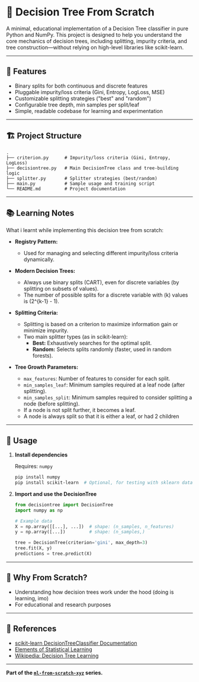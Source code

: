 # 🌳 Decision Tree From Scratch

A minimal, educational implementation of a Decision Tree classifier in pure Python and NumPy. This project is designed to help you understand the core mechanics of decision trees, including splitting, impurity criteria, and tree construction—without relying on high-level libraries like scikit-learn.

---

## 🚀 Features

- Binary splits for both continuous and discrete features
- Pluggable impurity/loss criteria (Gini, Entropy, LogLoss, MSE)
- Customizable splitting strategies ("best" and "random")
- Configurable tree depth, min samples per split/leaf
- Simple, readable codebase for learning and experimentation

---

## 🏗️ Project Structure

```
.
├── criterion.py      # Impurity/loss criteria (Gini, Entropy, LogLoss)
├── decisiontree.py   # Main DecisionTree class and tree-building logic
├── splitter.py       # Splitter strategies (best/random)
├── main.py           # Sample usage and training script
└── README.md         # Project documentation
```

---

## 📚 Learning Notes

What i learnt while implementing this decision tree from scratch:

- **Registry Pattern:**
  - Used for managing and selecting different impurity/loss criteria dynamically.

- **Modern Decision Trees:**
  - Always use binary splits (CART), even for discrete variables (by splitting on subsets of values).
  - The number of possible splits for a discrete variable with \(k\) values is \(2^{k-1} - 1\).

- **Splitting Criteria:**
  - Splitting is based on a criterion to maximize information gain or minimize impurity.
  - Two main splitter types (as in scikit-learn):
    - **Best:** Exhaustively searches for the optimal split.
    - **Random:** Selects splits randomly (faster, used in random forests).

- **Tree Growth Parameters:**
  - `max_features`: Number of features to consider for each split.
  - `min_samples_leaf`: Minimum samples required at a leaf node (after splitting).
  - `min_samples_split`: Minimum samples required to consider splitting a node (before splitting).
  - If a node is not split further, it becomes a leaf.
  - A node is always split so that it is either a leaf, or had 2 children
---

## 📝 Usage

1. **Install dependencies**

   Requires: `numpy`

   ```bash
   pip install numpy
   pip install scikit-learn  # Optional, for testing with sklearn datasets
   ```

2. **Import and use the DecisionTree**

   ```python
   from decisiontree import DecisionTree
   import numpy as np

   # Example data
   X = np.array([[...], ...])  # shape: (n_samples, n_features)
   y = np.array([...])         # shape: (n_samples,)

   tree = DecisionTree(criterion='gini', max_depth=3)
   tree.fit(X, y)
   predictions = tree.predict(X)
   ```

---

## 🤔 Why From Scratch?

- Understanding how decision trees work under the hood (doing is learning, imo)
- For educational and research purposes

---

## 📖 References

- [scikit-learn DecisionTreeClassifier Documentation](https://scikit-learn.org/stable/modules/generated/sklearn.tree.DecisionTreeClassifier.html)
- [Elements of Statistical Learning](https://web.stanford.edu/~hastie/ElemStatLearn/)
- [Wikipedia: Decision Tree Learning](https://en.wikipedia.org/wiki/Decision_tree_learning)

---

**Part of the [`ml-from-scratch-xyz`](https://github.com/amansahu278?tab=repositories&q=ml-from-scratch) series.**
